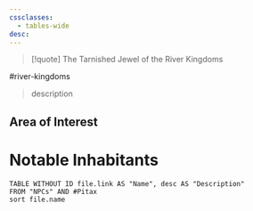 ```yaml
---
cssclasses:
  - tables-wide
desc:
---
```

>[!quote] The Tarnished Jewel of the River Kingdoms

#river-kingdoms

>description

## Area of Interest


# Notable Inhabitants
```dataview
TABLE WITHOUT ID file.link AS "Name", desc AS "Description"
FROM "NPCs" AND #Pitax
sort file.name
```
